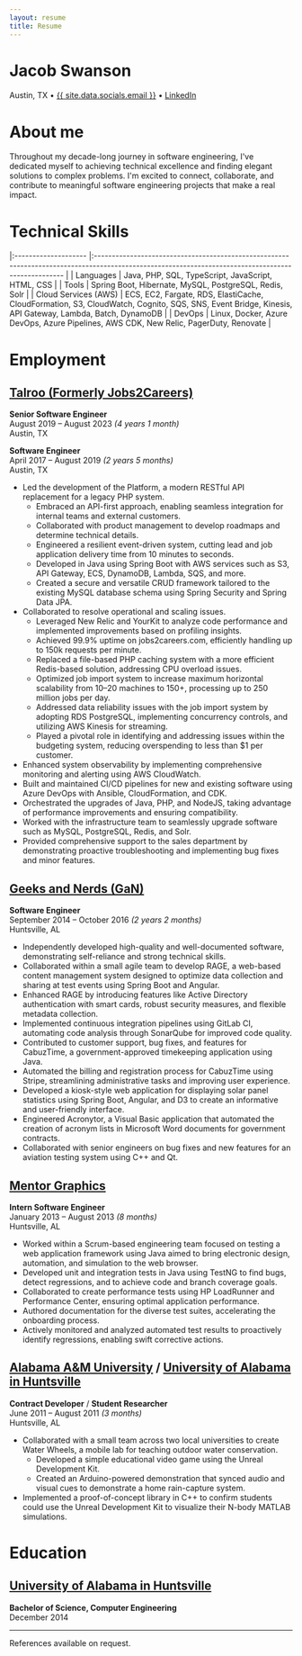 ```yaml
---
layout: resume
title: Resume
---
```


<h1 class="centered">Jacob Swanson</h1>

<p class="centered">
Austin, TX • <a href="{{ site.data.socials.email_url }}">{{ site.data.socials.email }}</a> • <a href="{{ site.data.socials.linkedin_url }}">LinkedIn</a>
</p>

# About me

Throughout my decade-long journey in software engineering, I've dedicated myself to achieving technical excellence and finding elegant solutions to complex problems. 
I'm excited to connect, collaborate, and contribute to meaningful software engineering projects that make a real impact.

# Technical Skills

|:-------------------- |:--------------------------------------------------------------------------------------------------------------------------------------------------- |
| Languages            | Java, PHP, SQL, TypeScript, JavaScript, HTML, CSS                                                                                                   |
| Tools                | Spring Boot, Hibernate, MySQL, PostgreSQL, Redis, Solr                                                                                              |
| Cloud Services (AWS) | ECS, EC2, Fargate, RDS, ElastiCache, CloudFormation, S3, CloudWatch, Cognito, SQS, SNS, Event Bridge, Kinesis, API Gateway, Lambda, Batch, DynamoDB |
| DevOps               | Linux, Docker, Azure DevOps, Azure Pipelines, AWS CDK, New Relic, PagerDuty, Renovate                                                               |

# Employment

## [Talroo (Formerly Jobs2Careers)](https://www.talroo.com/)

**Senior Software Engineer**<br/>
August 2019 – August 2023 _(4 years 1 month)_<br/>
Austin, TX

**Software Engineer**<br/>
April 2017 – August 2019 _(2 years 5 months)_<br/>
Austin, TX

* Led the development of the Platform, a modern RESTful API replacement for a legacy PHP system.
    * Embraced an API-first approach, enabling seamless integration for internal teams and external customers.
    * Collaborated with product management to develop roadmaps and determine technical details.
    * Engineered a resilient event-driven system, cutting lead and job application delivery time from 10 minutes to seconds.
    * Developed in Java using Spring Boot with AWS services such as S3, API Gateway, ECS, DynamoDB, Lambda, SQS, and more.
    * Created a secure and versatile CRUD framework tailored to the existing MySQL database schema using Spring Security and Spring Data JPA.
* Collaborated to resolve operational and scaling issues.
  * Leveraged New Relic and YourKit to analyze code performance and implemented improvements based on profiling insights.
  * Achieved 99.9% uptime on jobs2careers.com, efficiently handling up to 150k requests per minute.
  * Replaced a file-based PHP caching system with a more efficient Redis-based solution, addressing CPU overload issues.
  * Optimized job import system to increase maximum horizontal scalability from 10–20 machines to 150+, processing up to 250 million jobs per day.
  * Addressed data reliability issues with the job import system by adopting RDS PostgreSQL, implementing concurrency controls, and utilizing AWS Kinesis for streaming.
  * Played a pivotal role in identifying and addressing issues within the budgeting system, reducing overspending to less than $1 per customer.
* Enhanced system observability by implementing comprehensive monitoring and alerting using AWS CloudWatch.
* Built and maintained CI/CD pipelines for new and existing software using Azure DevOps with Ansible, CloudFormation, and CDK.
* Orchestrated the upgrades of Java, PHP, and NodeJS, taking advantage of performance improvements and ensuring compatibility.
* Worked with the infrastructure team to seamlessly upgrade software such as MySQL, PostgreSQL, Redis, and Solr.
* Provided comprehensive support to the sales department by demonstrating proactive troubleshooting and implementing bug fixes and minor features.

## [Geeks and Nerds (GaN)](https://www.geeksandnerds.com/)

**Software Engineer**<br/>
September 2014 – October 2016 _(2 years 2 months)_<br/>
Huntsville, AL

* Independently developed high-quality and well-documented software, demonstrating self-reliance and strong technical skills.
* Collaborated within a small agile team to develop RAGE, a web-based content management system designed to optimize data collection and sharing at test events using Spring Boot and Angular.
* Enhanced RAGE by introducing features like Active Directory authentication with smart cards, robust security measures, and flexible metadata collection.
* Implemented continuous integration pipelines using GitLab CI, automating code analysis through SonarQube for improved code quality.
* Contributed to customer support, bug fixes, and features for CabuzTime, a government-approved timekeeping application using Java.
* Automated the billing and registration process for CabuzTime using Stripe, streamlining administrative tasks and improving user experience.
* Developed a kiosk-style web application for displaying solar panel statistics using Spring Boot, Angular, and D3 to create an informative and user-friendly interface.
* Engineered Acronytor, a Visual Basic application that automated the creation of acronym lists in Microsoft Word documents for government contracts.
* Collaborated with senior engineers on bug fixes and new features for an aviation testing system using C++ and Qt.

## [Mentor Graphics](https://www.mentor.com/)

**Intern Software Engineer**<br/>
January 2013 – August 2013 _(8 months)_<br/>
Huntsville, AL

* Worked within a Scrum-based engineering team focused on testing a web application framework using Java aimed to bring electronic design, automation, and simulation to the web browser.
* Developed unit and integration tests in Java using TestNG to find bugs, detect regressions, and to achieve code and branch coverage goals.
* Collaborated to create performance tests using HP LoadRunner and Performance Center, ensuring optimal application performance.
* Authored documentation for the diverse test suites, accelerating the onboarding process.
* Actively monitored and analyzed automated test results to proactively identify regressions, enabling swift corrective actions.

## [Alabama A&M University](https://www.aamu.edu/) / [University of Alabama in Huntsville](https://www.uah.edu/)

**Contract Developer** / **Student Researcher**<br/>
June 2011 – August 2011 _(3 months)_<br/>
Huntsville, AL

* Collaborated with a small team across two local universities to create Water Wheels, a mobile lab for teaching outdoor water conservation.
  * Developed a simple educational video game using the Unreal Development Kit.
  * Created an Arduino-powered demonstration that synced audio and visual cues to demonstrate a home rain-capture system.
* Implemented a proof-of-concept library in C++ to confirm students could use the Unreal Development Kit to visualize their N-body MATLAB simulations.

# Education

## [University of Alabama in Huntsville](https://www.uah.edu/)

**Bachelor of Science, Computer Engineering**<br/>
December 2014

---

References available on request.